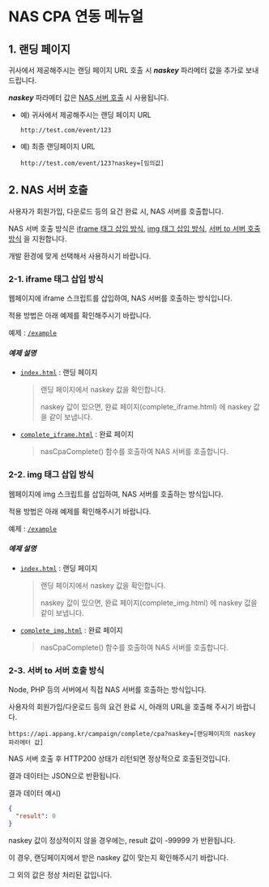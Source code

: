 # NAS CPA 연동 메뉴얼

## 1. 랜딩 페이지
귀사에서 제공해주시는 랜딩 페이지 URL 호출 시 ***naskey*** 파라메터 값을 추가로 보내드립니다.

***naskey*** 파라메터 값은 [NAS 서버 호출](#2-nas-서버-호출) 시 사용됩니다.

- 예) 귀사에서 제공해주시는 랜딩 페이지 URL
  ```
  http://test.com/event/123
  ```

- 예) 최종 랜딩페이지 URL
  ```
  http://test.com/event/123?naskey=[임의값]
  ```

## 2. NAS 서버 호출
사용자가 회원가입, 다운로드 등의 요건 완료 시, NAS 서버를 호출합니다.

NAS 서버 호출 방식은 [iframe 태그 삽입 방식](#2-1-iframe-태그-삽입-방식), [img 태그 삽입 방식](#2-2-img-태그-삽입-방식), [서버 to 서버 호출 방식](#2-3-서버-to-서버-호출-방식) 을 지원합니다.

개발 환경에 맞게 선택해서 사용하시기 바랍니다.

### 2-1. iframe 태그 삽입 방식
웹페이지에 iframe 스크립트를 삽입하여, NAS 서버를 호출하는 방식입니다.

적용 방법은 아래 예제를 확인해주시기 바랍니다.

예제 : [`/example`](example)

#### ***예제 설명***
  - [`index.html`](example/index.html) : 랜딩 페이지
    > 랜딩 페이지에서 naskey 값을 확인합니다.
    > 
    > naskey 값이 있으면, 완료 페이지(complete_iframe.html) 에 naskey 값을 같이 보냅니다. 
  
  - [`complete_iframe.html`](example/complete_iframe.html) : 완료 페이지
    > nasCpaComplete() 함수를 호출하여 NAS 서버를 호출합니다. 

### 2-2. img 태그 삽입 방식
웹페이지에 img 스크립트를 삽입하여, NAS 서버를 호출하는 방식입니다.

적용 방법은 아래 예제를 확인해주시기 바랍니다.

예제 : [`/example`](example)

#### ***예제 설명***
- [`index.html`](example/index.html) : 랜딩 페이지
  > 랜딩 페이지에서 naskey 값을 확인합니다.
  >
  > naskey 값이 있으면, 완료 페이지(complete_img.html) 에 naskey 값을 같이 보냅니다.

- [`complete_img.html`](example/complete_img.html) : 완료 페이지
  > nasCpaComplete() 함수를 호출하여 NAS 서버를 호출합니다.

### 2-3. 서버 to 서버 호출 방식
Node, PHP 등의 서버에서 직접 NAS 서버를 호출하는 방식입니다.

사용자의 회원가입/다운로드 등의 요건 완료 시, 아래의 URL을 호출해 주시기 바랍니다.

```
https://api.appang.kr/campaign/complete/cpa?naskey=[랜딩페이지의 naskey 파라메터 값]
```

NAS 서버 호출 후 HTTP200 상태가 리턴되면 정상적으로 호출된것입니다.

결과 데이터는 JSON으로 반환됩니다.

결과 데이터 예시)
```json
{
  "result": 0
}
```

naskey 값이 정상적이지 않을 경우에는, result 값이 -99999 가 반환됩니다.

이 경우, 랜딩페이지에서 받은 naskey 값이 맞는지 확인해주시기 바랍니다.

그 외의 값은 정상 처리된 값입니다.

